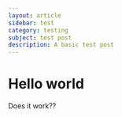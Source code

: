 ```yaml
---
layout: article
sidebar: test
category: testing
subject: test post
description: A basic test post
---
```


# Hello world

Does it work??